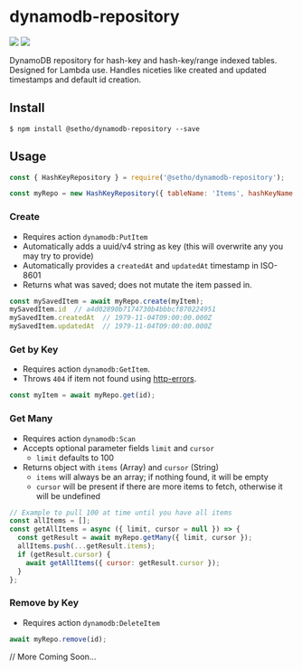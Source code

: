 # dynamodb-repository
![](https://img.shields.io/npm/v/@setho/dynamodb-repository.svg)  ![](https://app.codeship.com/projects/a911ad40-03eb-0137-5493-663ef6d42e08/status?branch=master)

DynamoDB repository for hash-key and hash-key/range indexed tables. Designed for Lambda use. Handles niceties like created and updated timestamps and default id creation.

## Install
  `$ npm install @setho/dynamodb-repository --save`

## Usage
```javascript
const { HashKeyRepository } = require('@setho/dynamodb-repository');

const myRepo = new HashKeyRepository({ tableName: 'Items', hashKeyName: 'id' });
```

### Create
- Requires action `dynamodb:PutItem`
- Automatically adds a uuid/v4 string as key (this will overwrite any you may try to provide)
- Automatically provides a `createdAt` and `updatedAt` timestamp in ISO-8601
- Returns what was saved; does not mutate the item passed in.
```javascript
const mySavedItem = await myRepo.create(myItem);
mySavedItem.id  // a4d02890b7174730b4bbbcf870224951
mySavedItem.createdAt  // 1979-11-04T09:00:00.000Z
mySavedItem.updatedAt  // 1979-11-04T09:00:00.000Z
```

### Get by Key
- Requires action `dynamodb:GetItem`.
- Throws `404` if item not found using [http-errors](https://npmjs.com/package/http-errors).
```javascript
const myItem = await myRepo.get(id);
```

### Get Many
- Requires action `dynamodb:Scan`
- Accepts optional parameter fields `limit` and `cursor`
  - `limit` defaults to 100
- Returns object with `items` (Array) and `cursor` (String)
  - `items` will always be an array; if nothing found, it will be empty
  - `cursor` will be present if there are more items to fetch, otherwise it will be undefined
```javascript
// Example to pull 100 at time until you have all items
const allItems = [];
const getAllItems = async ({ limit, cursor = null }) => {
  const getResult = await myRepo.getMany({ limit, cursor });
  allItems.push(...getResult.items);
  if (getResult.cursor) {
    await getAllItems({ cursor: getResult.cursor });
  }
};
```

### Remove by Key
- Requires action `dynamodb:DeleteItem`
```javascript
await myRepo.remove(id);
```

  // More Coming Soon...